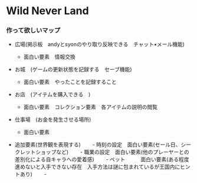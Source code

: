 Wild Never Land
===============

### 作って欲しいマップ

- 広場(掲示板　andyとsyonのやり取り反映できる　チャット•メール機能)　
    - 面白い要素　情報交換

- お城　(ゲームの更新状態を記録する　セーブ機能)
    - 面白い要素　やったことを記録すること

- お店　(アイテムを購入できる　)
    - 面白い要素　コレクション要素　各アイテムの説明の閲覧

- 仕事場　(お金を発生させる場所)
    - 面白い要素

- 追加要素(世界観を表現する)
　　- 時刻の設定　面白い要素(セール日、シークレットショップなど)
　　- 職業の設定　面白い要素(他のプレーヤーとの差別化による自キャラへの愛着感)
　　- ペット　　　面白い要素(ある程度進めないと入手できない存在　入手方法は謎に包まれているが王国内にヒントあり)
　　- 
